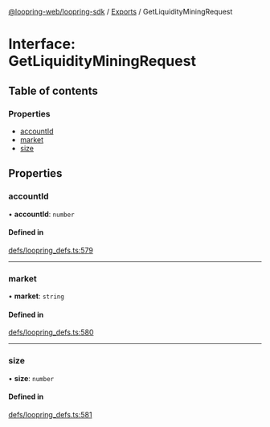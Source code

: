 [@loopring-web/loopring-sdk](../README.md) / [Exports](../modules.md) / GetLiquidityMiningRequest

# Interface: GetLiquidityMiningRequest

## Table of contents

### Properties

- [accountId](GetLiquidityMiningRequest.md#accountid)
- [market](GetLiquidityMiningRequest.md#market)
- [size](GetLiquidityMiningRequest.md#size)

## Properties

### accountId

• **accountId**: `number`

#### Defined in

[defs/loopring_defs.ts:579](https://github.com/Loopring/loopring_sdk/blob/f91f904/src/defs/loopring_defs.ts#L579)

___

### market

• **market**: `string`

#### Defined in

[defs/loopring_defs.ts:580](https://github.com/Loopring/loopring_sdk/blob/f91f904/src/defs/loopring_defs.ts#L580)

___

### size

• **size**: `number`

#### Defined in

[defs/loopring_defs.ts:581](https://github.com/Loopring/loopring_sdk/blob/f91f904/src/defs/loopring_defs.ts#L581)
